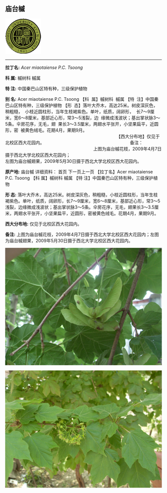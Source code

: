 ## 庙台槭

![西北大学校园网络植物志](../JPG/nwu.gif)

---

**拉丁名:**  _Acer miaotaiense P.C. Tsoong_

**科 属:** 槭树科 槭属

**特 注:** 中国秦巴山区特有种，三级保护植物

**别 名:** Acer miaotaiense P.C. Tsoong
【科  属】槭树科  槭属
【特  注】中国秦巴山区特有种，三级保护植物
【形  态】落叶大乔木，高达25米。树皮深灰色，稍粗糙，
 小枝近圆柱形，当年生枝褐紫色。单叶，纸质，阔卵形，
 长7～9厘米，宽6～8厘米，基部近心形，常3～5浅裂，边
 缘微成浅波状；基出掌状脉3～5条。伞房花序，无毛，翅
 果长3～3.5厘米，两翅水平张开，小坚果扁平，近圆形，密
 被黄色绒毛。花期4月，果期9月。
　
　
　
　
　
                                                                    【西大分布地】仅见于北校区西大花园内。
                                                                     备注：
                                                                        上图为庙台槭花枝，2009年4月7日摄于西北大学北校区西大花园内；
                                                                        左图为庙台槭翅果，2009年5月30日摄于西北大学北校区西大花园内。


**原产地:** 庙台槭
详细资料： 首页 下一页上一页
【拉丁名】Acer miaotaiense P.C. Tsoong
【科 属】槭树科 槭属
【特 注】中国秦巴山区特有种，三级保护植物

**形  态:** 落叶大乔木，高达25米。树皮深灰色，稍粗糙，小枝近圆柱形，当年生枝褐紫色。单叶，纸质，阔卵形，长7～9厘米，宽6～8厘米，基部近心形，常3～5浅裂，边缘微成浅波状；基出掌状脉3～5条。伞房花序，无毛，翅果长3～3.5厘米，两翅水平张开，小坚果扁平，近圆形，密被黄色绒毛。花期4月，果期9月。　　　　　

**西大分布地:** 仅见于北校区西大花园内。 

**备注:** 上图为庙台槭花枝，2009年4月7日摄于西北大学北校区西大花园内；左图为庙台槭翅果，2009年5月30日摄于西北大学北校区西大花园内。

![庙台槭](../JPG/庙台槭.JPG) 

![庙台槭](../JPG/庙台槭1.JPG) 


